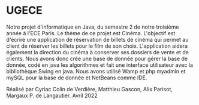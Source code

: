 # UGECE
Notre projet d'informatique en Java, du semestre 2 de notre troisième année à l'ECE Paris. 
Le thème de ce projet est Cinéma. L'objectif est d'écrire une application de réservation de billets de cinéma qui permet au client de réserver les billets pour le film de son choix. L'application aidera également la direction du cinéma à conserver ses dossiers de vente et de clients.
Nous avons donc crée une base de donnée pour gérer la base de donnée, codé en java les algorithmes et fait une interface utilisateur avec la bibliothèque Swing en java.
Nous avons utilisé Wamp et php myadmin et mySQL pour la base de donnée et NetBeans comme IDE.

Réalisé par Cyriac Colin de Verdière, Matthieu Gascon, Alix Parisot, Margaux P. de Langautier.
Avril 2022
